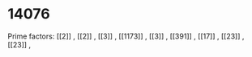 # 14076

Prime factors: [[2]] , [[2]] , [[3]] , [[1173]] , [[3]] , [[391]] , [[17]] , [[23]] , [[23]] , 
